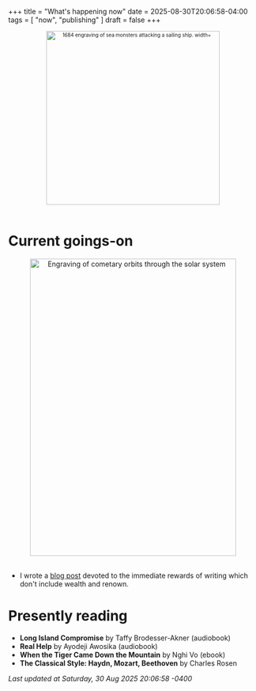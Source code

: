 +++
title = "What's happening now"
date = 2025-08-30T20:06:58-04:00
tags = [
    "now",
    "publishing"
]
draft = false
+++
<div align="center" style="font-size:x-small"><img src="https://milkfish08.s3.amazonaws.com/photo/blog/abovethefold/1684-untitled-engraving-of-sea-monsters-attacking-a-sailing-vessel-49fa31.jpg" alt="1684 engraving of sea monsters attacking a sailing ship. width="512" height="351" title="Sea monsters attacking a sailing ship" /></div><br clear="all" />

# Current goings-on

<div align="center"><img src="https://milkfish08.s3.amazonaws.com/photo/blog/comets.jpeg" height=600 width=417 alt="Engraving of cometary orbits through the solar system" title="Comets" /></div><br clear="all" />

* I wrote a [blog post](https://open.substack.com/pub/richmagahiz/p/getting-your-kicks-writing-speculative?r=gnwin&utm_campaign=post&utm_medium=web&showWelcomeOnShare=true) devoted to the immediate rewards of writing which don't include wealth and renown.

# Presently reading

* __Long Island Compromise__ by Taffy Brodesser-Akner (audiobook)
* __Real Help__ by Ayodeji Awosika (audiobook)
* __When the Tiger Came Down the Mountain__ by Nghi Vo (ebook)
* __The Classical Style: Haydn, Mozart, Beethoven__ by Charles Rosen

*Last updated at Saturday, 30 Aug 2025 20:06:58 -0400*
